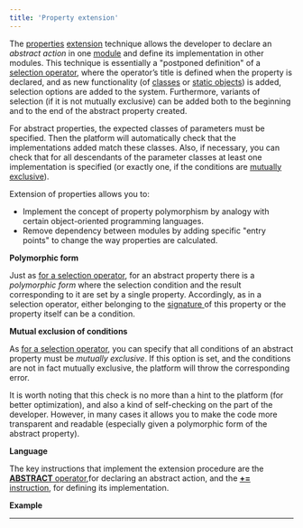 ```yaml
---
title: 'Property extension'
---
```


The [properties](Properties.md) [extension](Extensions.md) technique allows the developer to declare an *abstract action* in one [module](Modules.md) and define its implementation in other modules. This technique is essentially a "postponed definition" of a [selection operator](Selection_CASE_IF_MULTI_OVERRIDE_EXCLUSIVE_.md), where the operator’s title is defined when the property is declared, and as new functionality (of [classes](Classes.md) or [static objects](Static_objects.md)) is added, selection options are added to the system. Furthermore, variants of selection (if it is not mutually exclusive) can be added both to the beginning and to the end of the abstract property created.

For abstract properties, the expected classes of parameters must be specified. Then the platform will automatically check that the implementations added match these classes. Also, if necessary, you can check that for all descendants of the parameter classes at least one implementation is specified (or exactly one, if the conditions are [mutually exclusive](Selection_CASE_IF_MULTI_OVERRIDE_EXCLUSIVE_.md)).

Extension of properties allows you to:

-   Implement the concept of property polymorphism by analogy with certain object-oriented programming languages.
-   Remove dependency between modules by adding specific "entry points" to change the way properties are calculated.

**Polymorphic form**

Just as [for a selection operator](1572905.html#Selection(CASE,IF,MULTI,OVERRIDE,EXCLUSIVE)-poly), for an abstract property there is a *polymorphic form* where the selection condition and the result corresponding to it are set by a single property. Accordingly, as in a selection operator, either belonging to the [signature ](Property_signature_CLASS_.md)of this property or the property itself can be a condition.

**Mutual exclusion of conditions**

As [for a selection operator](1572905.html#Selection(CASE,IF,MULTI,OVERRIDE,EXCLUSIVE)-exclusive), you can specify that all conditions of an abstract property must be *mutually exclusive*. If this option is set, and the conditions are not in fact mutually exclusive, the platform will throw the corresponding error.

It is worth noting that this check is no more than a hint to the platform (for better optimization), and also a kind of self-checking on the part of the developer. However, in many cases it allows you to make the code more transparent and readable (especially given a polymorphic form of the abstract property).

**Language**

The key instructions that implement the extension procedure are the [**ABSTRACT** operator](ABSTRACT_operator.md),for declaring an abstract action, and the [**+=** instruction](Instruction_+=.md), for defining its implementation.

**Example**

****


